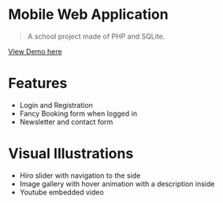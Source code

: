 # Mobile Web Application
> A school project made of PHP and SQLite.

[View Demo here](http://mwa-test.prmedia.dk/)

# Features
- Login and Registration
- Fancy Booking form when logged in
- Newsletter and contact form

# Visual Illustrations
- Hiro slider with navigation to the side
- Image gallery with hover animation with a description inside
- Youtube embedded video
